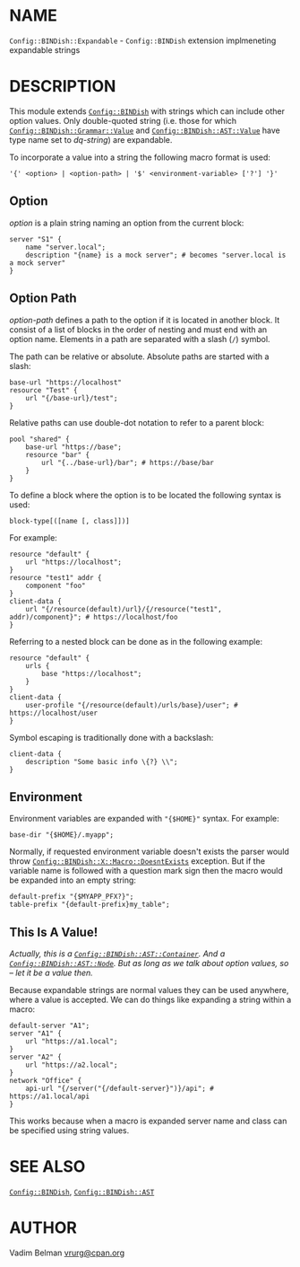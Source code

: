 NAME
====

`Config::BINDish::Expandable` - `Config::BINDish` extension implmeneting expandable strings

DESCRIPTION
===========

This module extends [`Config::BINDish`](../BINDish.md) with strings which can include other option values. Only double-quoted string (i.e. those for which [`Config::BINDish::Grammar::Value`](Grammar/Value.md) and [`Config::BINDish::AST::Value`](AST/Value.md) have type name set to *dq-string*) are expandable.

To incorporate a value into a string the following macro format is used:

    '{' <option> | <option-path> | '$' <environment-variable> ['?'] '}'

Option
------

*option* is a plain string naming an option from the current block:

    server "S1" {
        name "server.local";
        description "{name} is a mock server"; # becomes "server.local is a mock server"
    }

Option Path
-----------

*option-path* defines a path to the option if it is located in another block. It consist of a list of blocks in the order of nesting and must end with an option name. Elements in a path are separated with a slash (`/`) symbol.

The path can be relative or absolute. Absolute paths are started with a slash:

    base-url "https://localhost"
    resource "Test" {
        url "{/base-url}/test";
    }

Relative paths can use double-dot notation to refer to a parent block:

    pool "shared" {
        base-url "https://base";
        resource "bar" {
            url "{../base-url}/bar"; # https://base/bar
        }
    }

To define a block where the option is to be located the following syntax is used:

    block-type[([name [, class]])]

For example:

    resource "default" {
        url "https://localhost";
    }
    resource "test1" addr {
        component "foo"
    }
    client-data {
        url "{/resource(default)/url}/{/resource("test1", addr)/component}"; # https://localhost/foo
    }

Referring to a nested block can be done as in the following example:

    resource "default" {
        urls {
            base "https://localhost";
        }
    }
    client-data {
        user-profile "{/resource(default)/urls/base}/user"; # https://localhost/user
    }

Symbol escaping is traditionally done with a backslash:

    client-data {
        description "Some basic info \{?} \\";
    }

Environment
-----------

Environment variables are expanded with `"{$HOME}"` syntax. For example:

    base-dir "{$HOME}/.myapp";

Normally, if requested environment variable doesn't exists the parser would throw [`Config::BINDish::X::Macro::DoesntExists`](X/Macro/DoesntExists.md) exception. But if the variable name is followed with a question mark sign then the macro would be expanded into an empty string:

    default-prefix "{$MYAPP_PFX?}";
    table-prefix "{default-prefix}my_table";

This Is A Value!
----------------

*Actually, this is a [`Config::BINDish::AST::Container`](AST/Container.md). And a [`Config::BINDish::AST::Node`](AST/Node.md). But as long as we talk about option values, so – let it be a value then.*

Because expandable strings are normal values they can be used anywhere, where a value is accepted. We can do things like expanding a string within a macro:

    default-server "A1";
    server "A1" {
        url "https://a1.local";
    }
    server "A2" {
        url "https://a2.local";
    }
    network "Office" {
        api-url "{/server("{/default-server}")}/api"; # https://a1.local/api
    }

This works because when a macro is expanded server name and class can be specified using string values.

SEE ALSO
========

[`Config::BINDish`](../BINDish.md), [`Config::BINDish::AST`](AST.md)

AUTHOR
======

Vadim Belman <vrurg@cpan.org>

